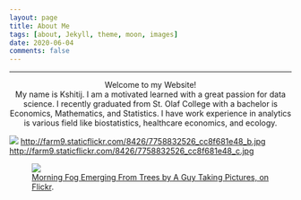 ```yaml
---
layout: page
title: About Me
tags: [about, Jekyll, theme, moon, images]
date: 2020-06-04
comments: false
---
```

<hr />
<center> Welcome to my Website! </center>
<center> My name is Kshitij. I am a motivated learned with a great passion for data science. I recently graduated from St. Olaf College with a bachelor is Economics, Mathematics, and Statistics. I have work experience in analytics is various field like biostatistics, healthcare economics, and ecology. </center>

![](https://github.com/gurungkshitij/gurungkshitij.github.io/blob/master/assets/img/Mayo.jpeg)
http://farm9.staticflickr.com/8426/7758832526_cc8f681e48_b.jpg
http://farm9.staticflickr.com/8426/7758832526_cc8f681e48_c.jpg
<figure>
	<a href="https://github.com/gurungkshitij/gurungkshitij.github.io/blob/master/assets/img/Mayo.jpeg"><img src="https://github.com/gurungkshitij/gurungkshitij.github.io/blob/master/assets/img/Mayo.jpeg"></a>
	<figcaption><a href="http://www.flickr.com/photos/80901381@N04/7758832526/" title="Morning Fog Emerging From Trees by A Guy Taking Pictures, on Flickr">Morning Fog Emerging From Trees by A Guy Taking Pictures, on Flickr</a>.</figcaption>
</figure>
